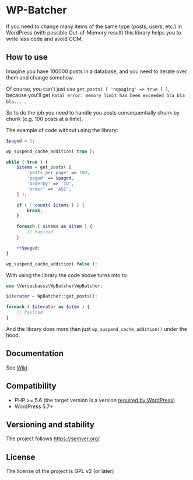 # WP-Batcher

If you need to change many items of the same type (posts, users, etc.) in WordPress 
(with possible Out-of-Memory result) 
this library helps you to write less code and avoid OOM.

## How to use
Imagine you have 100000 posts in a database, and you need to iterate over them and change somehow.

Of course, you can't just use `get_posts( [ 'nopaging' => true ] )`, 
because you'll get `Fatal error: memory limit has been exceeded bla bla bla... `.  

So to do the job you need to handle you posts consequentially chunk by chunk (e.g. 100 posts at a time).

The example of code without using the library:

```php
$paged = 1;

wp_suspend_cache_addition( true );

while ( true ) {
	$items = get_posts( [
		'posts_per_page' => 100,
		'paged' => $paged,
		'orderby' => 'ID',
		'order' => 'ASC',
	] );

	if ( ! count( $items ) ) {
		break;
	}

	foreach ( $items as $item ) {
		// Payload
	}

	++$paged;
}

wp_suspend_cache_addition( false );
```

With using the library the code above turns into to:

```php
use \Versusbassz\WpBatcher\WpBatcher;

$iterator = WpBatcher::get_posts();

foreach ( $iterator as $item ) {
	// Payload
}
```
And the library does more than just `wp_suspend_cache_addition()` under the hood.

## Documentation
See [Wiki](https://github.com/versusbassz/wp-batcher/wiki)

## Compatibility
- PHP >= 5.6 (the target version is a version [required by WordPress](https://wordpress.org/about/requirements/))
- WordPress 5.7+

## Versioning and stability
The project follows https://semver.org/

## License
The license of the project is GPL v2 (or later)
